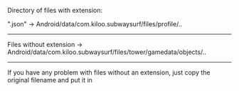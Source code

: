 Directory of files with extension:

".json" -> Android/data/com.kiloo.subwaysurf/files/profile/..
___

Files without extension -> Android/data/com.kiloo.subwaysurf/files/tower/gamedata/objects/..
___

If you have any problem with files without an extension, just copy the original filename and put it in
